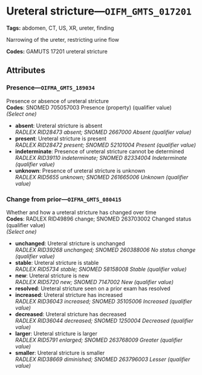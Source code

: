 # Ureteral stricture—`OIFM_GMTS_017201`

**Tags:** abdomen, CT, US, XR, ureter, finding

Narrowing of the ureter, restricting urine flow

**Codes:** GAMUTS 17201 ureteral stricture

## Attributes

### Presence—`OIFMA_GMTS_189034`

Presence or absence of ureteral stricture  
**Codes**: SNOMED 705057003 Presence (property) (qualifier value)  
*(Select one)*

- **absent**: Ureteral stricture is absent  
_RADLEX RID28473 absent; SNOMED 2667000 Absent (qualifier value)_
- **present**: Ureteral stricture is present  
_RADLEX RID28472 present; SNOMED 52101004 Present (qualifier value)_
- **indeterminate**: Presence of ureteral stricture cannot be determined  
_RADLEX RID39110 indeterminate; SNOMED 82334004 Indeterminate (qualifier value)_
- **unknown**: Presence of ureteral stricture is unknown  
_RADLEX RID5655 unknown; SNOMED 261665006 Unknown (qualifier value)_

### Change from prior—`OIFMA_GMTS_080415`

Whether and how a ureteral stricture has changed over time  
**Codes**: RADLEX RID49896 change; SNOMED 263703002 Changed status (qualifier value)  
*(Select one)*

- **unchanged**: Ureteral stricture is unchanged  
_RADLEX RID39268 unchanged; SNOMED 260388006 No status change (qualifier value)_
- **stable**: Ureteral stricture is stable  
_RADLEX RID5734 stable; SNOMED 58158008 Stable (qualifier value)_
- **new**: Ureteral stricture is new  
_RADLEX RID5720 new; SNOMED 7147002 New (qualifier value)_
- **resolved**: Ureteral stricture seen on a prior exam has resolved  
- **increased**: Ureteral stricture has increased  
_RADLEX RID36043 increased; SNOMED 35105006 Increased (qualifier value)_
- **decreased**: Ureteral stricture has decreased  
_RADLEX RID36044 decreased; SNOMED 1250004 Decreased (qualifier value)_
- **larger**: Ureteral stricture is larger  
_RADLEX RID5791 enlarged; SNOMED 263768009 Greater (qualifier value)_
- **smaller**: Ureteral stricture is smaller  
_RADLEX RID38669 diminished; SNOMED 263796003 Lesser (qualifier value)_